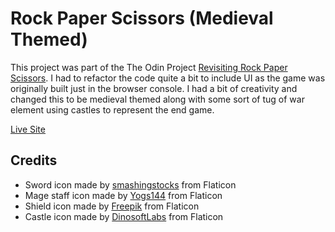# Rock Paper Scissors (Medieval Themed)
This project was part of the The Odin Project <a href="https://www.theodinproject.com/lessons/foundations-revisiting-rock-paper-scissors">Revisiting Rock Paper Scissors</a>. 
I had to refactor the code quite a bit to include UI as the game was originally built just in the browser console. I had a bit of creativity and changed this to be medieval themed
along with some sort of tug of war element using castles to represent the end game.

<a href="https://anton-ngan.github.io/rock-paper-scissors/">Live Site</a>

## Credits
* Sword icon made by <a href="https://www.flaticon.com/free-icons/sword" title="sword icons">smashingstocks</a> from Flaticon
* Mage staff icon made by <a href="https://www.flaticon.com/free-icon/weapon_18949857" title="sword icons">Yogs144</a> from Flaticon
* Shield icon made by <a href="https://www.flaticon.com/free-icons/shield" title="shield icons">Freepik</a> from Flaticon
* Castle icon made by <a href="https://www.flaticon.com/free-icons/castle" title="castle icons">DinosoftLabs</a> from Flaticon